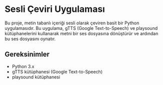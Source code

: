 # Sesli Çeviri Uygulaması

Bu proje, metin tabanlı içeriği sesli olarak çeviren basit bir Python uygulamasıdır. Bu uygulama, gTTS (Google Text-to-Speech) ve playsound kütüphanelerini kullanarak metni bir ses dosyasına dönüştürür ve ardından bu ses dosyasını oynatır.

## Gereksinimler

- Python 3.x
- gTTS kütüphanesi (Google Text-to-Speech)
- playsound kütüphanesi
